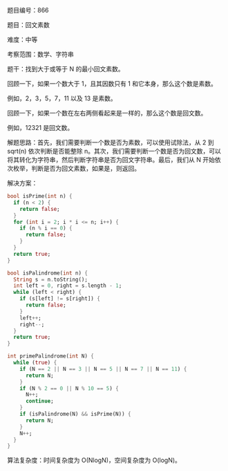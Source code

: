 题目编号：866

题目：回文素数

难度：中等

考察范围：数学、字符串

题干：找到大于或等于 N 的最小回文素数。

回顾一下，如果一个数大于 1，且其因数只有 1 和它本身，那么这个数是素数。

例如，2，3，5，7，11 以及 13 是素数。

回顾一下，如果一个数在左右两侧看起来是一样的，那么这个数是回文数。

例如，12321 是回文数。

解题思路：首先，我们需要判断一个数是否为素数，可以使用试除法，从 2 到 sqrt(n) 依次判断是否能整除 n。其次，我们需要判断一个数是否为回文数，可以将其转化为字符串，然后判断字符串是否为回文字符串。最后，我们从 N 开始依次枚举，判断是否为回文素数，如果是，则返回。

解决方案：

```dart
bool isPrime(int n) {
  if (n < 2) {
    return false;
  }
  for (int i = 2; i * i <= n; i++) {
    if (n % i == 0) {
      return false;
    }
  }
  return true;
}

bool isPalindrome(int n) {
  String s = n.toString();
  int left = 0, right = s.length - 1;
  while (left < right) {
    if (s[left] != s[right]) {
      return false;
    }
    left++;
    right--;
  }
  return true;
}

int primePalindrome(int N) {
  while (true) {
    if (N == 2 || N == 3 || N == 5 || N == 7 || N == 11) {
      return N;
    }
    if (N % 2 == 0 || N % 10 == 5) {
      N++;
      continue;
    }
    if (isPalindrome(N) && isPrime(N)) {
      return N;
    }
    N++;
  }
}
```

算法复杂度：时间复杂度为 O(NlogN)，空间复杂度为 O(logN)。